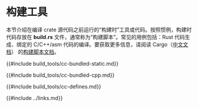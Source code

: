 # 构建工具

<!--
> [development_tools/build_tools.md](https://github.com/rust-lang-nursery/rust-cookbook/blob/master/src/development_tools/build_tools.md)
> <br />
> commit 97dabe59ae705bf6a2aaebbcd1d189ec2a83f98b - 2018.07.11
-->

本节介绍在编译 crate 源代码之前运行的“构建时”工具或代码。按照惯例，构建时代码存放在 **build.rs** 文件，通常称为“构建脚本”。常见的用例包括：Rust 代码生成、绑定的 C/C++/asm 代码的编译。要获取更多信息，请阅读 Cargo（[中文文档](https://cargo.budshome.com)） 的[构建脚本文档][build-script-docs]。

{{#include build_tools/cc-bundled-static.md}}

{{#include build_tools/cc-bundled-cpp.md}}

{{#include build_tools/cc-defines.md}}

{{#include ../links.md}}

[build-script-docs]: https://cargo.budshome.com/reference/build-scripts.html
